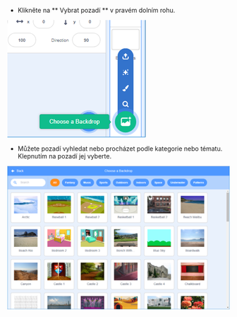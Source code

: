 + Klikněte na ** Vybrat pozadí ** v pravém dolním rohu.

![snímek obrazovky](images/stage-choose.png)

+ Můžete pozadí vyhledat nebo procházet podle kategorie nebo tématu. Klepnutím na pozadí jej vyberte.

![snímek obrazovky](images/backdrop.png)